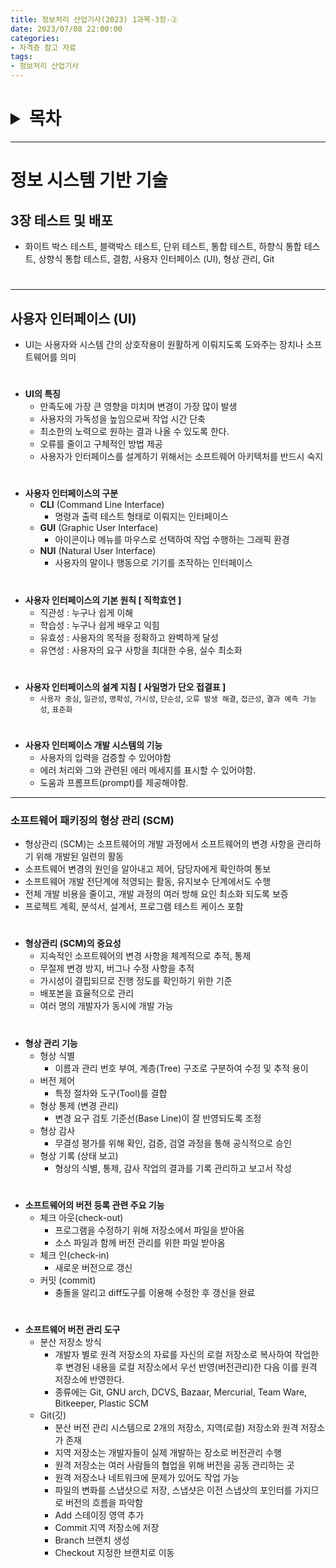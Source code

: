 ```yaml
---
title: 정보처리 산업기사(2023) 1과목-3장-②
date: 2023/07/08 22:00:00
categories:
- 자격증 참고 자료
tags:
- 정보처리 산업기사
---
```

<h1>
<details>
<summary>목차</summary>
<div markdown="1">

- [3장 테스트 및 배포](#3장-테스트-및-배포)
- [사용자 인터페이스 (UI)](#사용자-인터페이스-UI)
- [소프트웨어 패키징의 형상 관리 (SCM)](#소프트웨어-패키징의-형상-관리-SCM)
  
</div>
</details>
</h1>

---

# 정보 시스템 기반 기술

## 3장 테스트 및 배포

- 화이트 박스 테스트, 블랙박스 테스트, 단위 테스트, 통합 테스트, 하향식 통합 테스트, 상향식 통합 테스트, 결함, 사용자 인터페이스 (UI), 형상 관리, Git
#
---

## 사용자 인터페이스 (UI)
- UI는 사용자와 시스템 간의 상호작용이 원활하게 이뤄지도록 도와주는 장치나 소프트웨어를 의미
#
- **UI의 특징**
    - 만족도에 가장 큰 영향을 미치며 변경이 가장 많이 발생
    - 사용자의 가독성을 높임으로써 작업 시간 단축
    - 최소한의 노력으로 원하는 결과 나올 수 있도록 한다.
    - 오류를 줄이고 구체적인 방법 제공
    - 사용자가 인터페이스를 설계하기 위해서는 소프트웨어 아키텍처를 반드시 숙지
#
- **사용자 인터페이스의 구분**
    - **CLI** (Command Line Interface)
        - 명령과 출력 테스트 형태로 이뤄지는 인터페이스
    - **GUI** (Graphic User Interface)
        - 아이콘이나 메뉴를 마우스로 선택하여 작업 수행하는 그래픽 환경
    - **NUI** (Natural User Interface)
        - 사용자의 말이나 행동으로 기기를 조작하는 인터페이스
#
- **사용자 인터페이스의 기본 원칙 [ 직학효연 ]**
    - 직관성 : 누구나 쉽게 이해
    - 학습성 : 누구나 쉽게 배우고 익힘
    - 유효성 : 사용자의 목적을 정확하고 완벽하게 달성
    - 유연성 : 사용자의 요구 사항을 최대한 수용, 실수 최소화
#
- **사용자 인터페이스의 설계 지침 [ 사일명가 단오 접결표 ]**
    - `사용자 중심`, `일관성`, `명확성`, `가시성`, `단순성`, `오류 발생 해결`, `접근성`, `결과 예측 가능성`, `표준화`
#
- **사용자 인터페이스 개발 시스템의 기능**
    - 사용자의 입력을 검증할 수 있어야함
    - 에러 처리와 그와 관련된 에러 메세지를 표시할 수 있어야함.
    - 도움과 프롬프트(prompt)를 제공해야함.

---
### 소프트웨어 패키징의 형상 관리 (SCM)
- 형상관리 (SCM)는 소프트웨어의 개발 과정에서 소프트웨어의 변경 사항을 관리하기 위해 개발된 일련의 활동
- 소프트웨어 변경의 원인을 알아내고 제어, 담당자에게 확인하여 통보
- 소프트웨어 개발 전단계에 적영되는 활동, 유지보수 단계에서도 수행
- 전체 개발 비용을 줄이고, 개발 과정의 여러 방해 요인 최소화 되도록 보증
- 프로젝트 계획, 분석서, 설계서, 프로그램 테스트 케이스 포함
#
- **형상관리 (SCM)의 중요성**
    - 지속적인 소프트웨어의 변경 사항을 체계적으로 추적, 통제
    - 무절제 변경 방지, 버그나 수정 사항을 추적
    - 가시성이 결핍되므로 진행 정도를 확인하기 위한 기준
    - 배포본을 효율적으로 관리
    - 여러 명의 개발자가 동시에 개발 가능
#
- **형상 관리 기능**
    - 형상 식별
        - 이름과 관리 번호 부여, 계층(Tree) 구조로 구분하여 수정 및 추적 용이
    - 버전 제어
        - 특정 절차와 도구(Tool)를 결합
    - 형상 통제 (변경 관리)
        - 변경 요구 검토 기준선(Base Line)이 잘 반영되도록 조정
    - 형상 감사
        - 무결성 평가를 위해 확인, 검증, 검열 과정을 통해 공식적으로 승인
    - 형상 기록 (상태 보고)
        - 형상의 식별, 통제, 감사 작업의 결과를 기록 관리하고 보고서 작성
#
- **소프트웨어의 버전 등록 관련 주요 기능**
    - 체크 아웃(check-out)
        - 프로그램을 수정하기 위해 저장소에서 파일을 받아옴
        - 소스 파일과 함께 버전 관리를 위한 파일 받아옴
    - 체크 인(check-in)
        - 새로운 버전으로 갱신
    - 커밋 (commit)
        - 충돌을 알리고 diff도구를 이용해 수정한 후 갱신을 완료
#
- **소프트웨어 버전 관리 도구**
    - 분산 저장소 방식
        - 개발자 별로 원격 저장소의 자료를 자신의 로컬 저장소로 복사하여 작업한 후 변경된 내용을 로컬 저장소에서 우선 반영(버전관리)한 다음 이를 원격 저장소에 반영한다.
        - 종류에는 Git, GNU arch, DCVS, Bazaar, Mercurial, Team Ware, Bitkeeper, Plastic SCM
    - Git(깃)
        - 분산 버전 관리 시스템으로 2개의 저장소, 지역(로컬) 저장소와 원격 저장소가 존재
        - 지역 저장소는 개발자들이 실제 개발하는 장소로 버전관리 수행
        - 원격 저장소는 여러 사람들의 협업을 위해 버전을 공동 관리하는 곳
        - 원격 저장소나 네트워크에 문제가 있어도 작업 가능
        - 파일의 변화를 스냅샷으로 저장, 스냅샷은 이전 스냅샷의 포인터를 가지므로 버전의 흐름을 파악함
        - Add 스테이징 영역 추가
        - Commit 지역 저장소에 저장
        - Branch 브랜치 생성
        - Checkout 지정한 브랜치로 이동